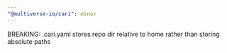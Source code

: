 ```yaml
---
"@multiverse-io/cari": minor
---
```


BREAKING: .cari.yaml stores repo dir relative to home rather than storing absolute paths
